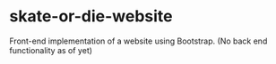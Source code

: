 # skate-or-die-website
Front-end implementation of a website using Bootstrap. (No back end functionality as of yet)
